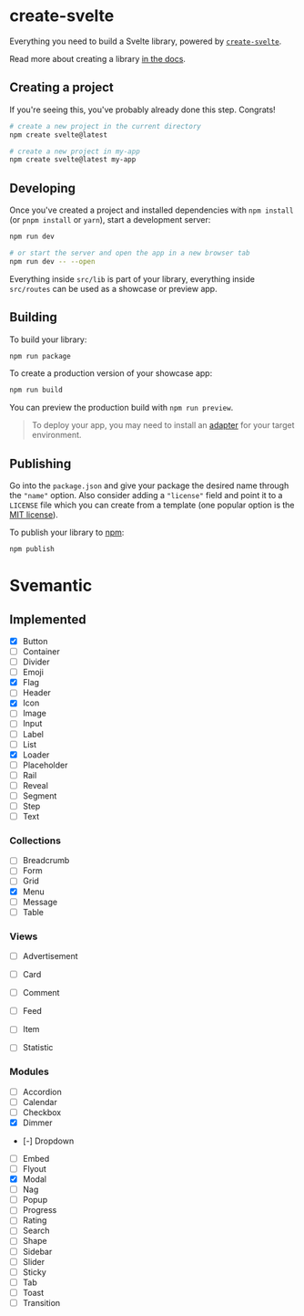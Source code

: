 # create-svelte

Everything you need to build a Svelte library, powered by [`create-svelte`](https://github.com/sveltejs/kit/tree/master/packages/create-svelte).

Read more about creating a library [in the docs](https://kit.svelte.dev/docs/packaging).

## Creating a project

If you're seeing this, you've probably already done this step. Congrats!

```bash
# create a new project in the current directory
npm create svelte@latest

# create a new project in my-app
npm create svelte@latest my-app
```

## Developing

Once you've created a project and installed dependencies with `npm install` (or `pnpm install` or `yarn`), start a development server:

```bash
npm run dev

# or start the server and open the app in a new browser tab
npm run dev -- --open
```

Everything inside `src/lib` is part of your library, everything inside `src/routes` can be used as a showcase or preview app.

## Building

To build your library:

```bash
npm run package
```

To create a production version of your showcase app:

```bash
npm run build
```

You can preview the production build with `npm run preview`.

> To deploy your app, you may need to install an [adapter](https://kit.svelte.dev/docs/adapters) for your target environment.

## Publishing

Go into the `package.json` and give your package the desired name through the `"name"` option. Also consider adding a `"license"` field and point it to a `LICENSE` file which you can create from a template (one popular option is the [MIT license](https://opensource.org/license/mit/)).

To publish your library to [npm](https://www.npmjs.com):

```bash
npm publish
```

# Svemantic

## Implemented

- [x] Button
- [ ] Container
- [ ] Divider
- [ ] Emoji
- [x] Flag
- [ ] Header
- [x] Icon
- [ ] Image
- [ ] Input
- [ ] Label
- [ ] List
- [x] Loader
- [ ] Placeholder
- [ ] Rail
- [ ] Reveal
- [ ] Segment
- [ ] Step
- [ ] Text

### Collections

- [ ] Breadcrumb
- [ ] Form
- [ ] Grid
- [x] Menu
- [ ] Message
- [ ] Table

### Views

- [ ] Advertisement
- [ ] Card
- [ ] Comment
- [ ] Feed
- [ ] Item
- [ ] Statistic


### Modules

- [ ] Accordion
- [ ] Calendar
- [ ] Checkbox
- [x] Dimmer
- [-] Dropdown
- [ ] Embed
- [ ] Flyout
- [x] Modal
- [ ] Nag
- [ ] Popup
- [ ] Progress
- [ ] Rating
- [ ] Search
- [ ] Shape
- [ ] Sidebar
- [ ] Slider
- [ ] Sticky
- [ ] Tab
- [ ] Toast
- [ ] Transition
